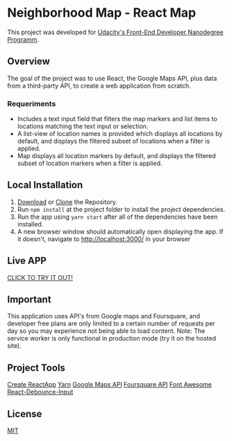 # Neighborhood Map - React Map

This project was developed for [Udacity's Front-End Developer Nanodegree Programm](https://udacity.com/course/front-end-web-developer-nanodegree--nd001).

## Overview
The goal of the project was to use React, the Google Maps API, plus data from a third-party API, to create a web application from scratch. 

### Requeriments
  * Includes a text input field that filters the map markers and list items to locations matching the text input or selection.
  * A list-view of location names is provided which displays all locations by default, and displays the filtered subset of locations when a filter is applied.
  * Map displays all location markers by default, and displays the filtered subset of location markers when a filter is applied.

## Local Installation

1. [Download](https://github.com/nybragaramos/neighborhood-map/archive/master.zip) or [Clone](https://github.com/nybragaramos/neighborhood-map.git) the Repository.
2. Run `npm install` at the project folder to install the project dependencies.
3. Run the app using `yarn start` after all of the dependencies have been installed.
4. A new browser window should automatically open displaying the app. If it doesn't, navigate to [http://localhost:3000/](http://localhost:3000/) in your browser

## Live APP

[CLICK TO TRY IT OUT!](http://muenster-neighborhood-map.herokuapp.com/)

## Important
This application uses API's from Google maps and Foursquare, and developer free plans are only limited to a certain number of requests per day so you may experience not being able to load content. Note: The service worker is only functional in production mode (try it on the hosted site).

## Project Tools

[Create ReactApp](https://github.com/facebook/create-react-app)
[Yarn](https://yarnpkg.com/)
[Google Maps API](https://developers.google.com/maps/documentation/javascript/tutorial)
[Foursquare API](https://developer.foursquare.com/)
[Font Awesome](https://github.com/FortAwesome/react-fontawesome)
[React-Debounce-Input](https://github.com/nkbt/react-debounce-input)

## License
[MIT](https://github.com/nybragaramos/neighborhood-map/blob/master/LICENSE)